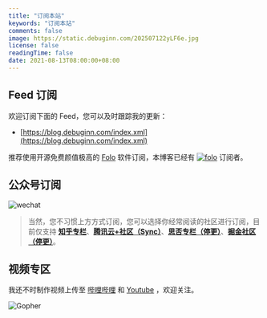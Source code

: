 ```yaml
---
title: "订阅本站"
keywords: "订阅本站"
comments: false
image: https://static.debuginn.com/202507122yLF6e.jpg
license: false
readingTime: false
date: 2021-08-13T08:00:00+08:00
---
```


## Feed 订阅

欢迎订阅下面的 Feed，您可以及时跟踪我的更新：

- [https://blog.debuginn.com/index.xml](https://blog.debuginn.com/index.xml)

推荐使用开源免费颜值极高的 [Folo](/tags/follow/) 软件订阅，本博客已经有 [![folo](https://badge.follow.is/feed/41458948890269701?color=FF5C00&labelColor=black&style=flat-square)](follow://add?url=https%3A%2F%2Fblog.debuginn.com%2Findex.xml) 订阅者。

## 公众号订阅

![wechat](https://static.debuginn.com/202302202248422.png)

> 当然，您不习惯上方方式订阅，您可以选择你经常阅读的社区进行订阅，目前仅支持 **[知乎专栏](https://www.zhihu.com/people/debuginn/posts)**、**[腾讯云+社区（Sync）](https://cloud.tencent.com/developer/column/83947)**、**[思否专栏（停更）](https://segmentfault.com/blog/debuginn)**、**[掘金社区（停更）](https://juejin.cn/user/817692380500702/posts)**。

## 视频专区

我还不时制作视频上传至 [哔哩哔哩](https://space.bilibili.com/238989334) 和 [Youtube](https://www.youtube.com/@debuginn) ，欢迎关注。

![Gopher](https://static.debuginn.com/202303022149399.png)
